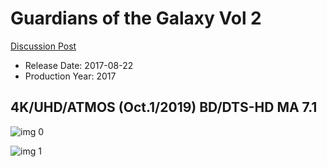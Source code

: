 # Guardians of the Galaxy Vol 2

[Discussion Post](https://www.avsforum.com/threads/bass-eq-for-filtered-movies.2995212/post-56747116)

* Release Date: 2017-08-22
* Production Year: 2017

## 4K/UHD/ATMOS (Oct.1/2019) BD/DTS-HD MA 7.1

![img 0](https://i.imgur.com/SdQPOXE.jpg)

![img 1](https://i.imgur.com/SukU8RJ.png)

